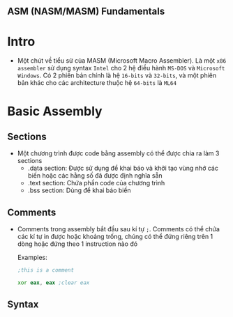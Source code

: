 **ASM (NASM/MASM) Fundamentals**
---------------------------------------------------------------------------------------------------------------------------------------------
# Intro
 - Một chút về tiểu sử của MASM (Microsoft Macro Assembler). Là một `x86 assembler` sử dụng syntax `Intel` cho 2 hệ điều hành `MS-DOS` và `Microsoft Windows`. Có 2 phiên bản chính là hệ `16-bits` và `32-bits`, và một phiên bản khác cho các architecture thuộc hệ `64-bits` là `ML64`
# Basic Assembly
## Sections
- Một chương trình được code bằng assembly có thể được chia ra làm 3 sections
  + .data section: Được sử dụng để khai báo và khởi tạo vùng nhớ các biến hoặc các hằng số đã được định nghĩa sẵn
  + .text section: Chứa phần code của chương trình
  + .bss section: Dùng để khai báo biến
## Comments
- Comments trong assembly bắt đầu sau kí tự `;`. Comments có thể chứa các kí tự in được hoặc khoảng trống, chúng có thể đứng riêng trên 1 dòng hoặc đứng theo 1 instruction nào đó

  Examples:
  ```asm
  ;this is a comment
  ```
  ```asm
  xor eax, eax ;clear eax
  ```
## Syntax











